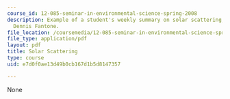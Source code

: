 ```yaml
---
course_id: 12-085-seminar-in-environmental-science-spring-2008
description: Example of a student's weekly summary on solar scattering, written by
  Dennis Fantone.
file_location: /coursemedia/12-085-seminar-in-environmental-science-spring-2008/e7d0f0ae13d49b0cb167d1b5d8147357_fantone_w3.pdf
file_type: application/pdf
layout: pdf
title: Solar Scattering
type: course
uid: e7d0f0ae13d49b0cb167d1b5d8147357

---
```

None